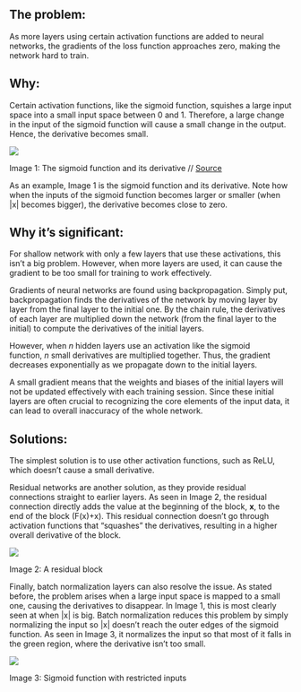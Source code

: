 ## **The problem:**

As more layers using certain activation functions are added to neural networks, the gradients of the loss function approaches zero, making the network hard to train.

## **Why:**

Certain activation functions, like the sigmoid function, squishes a large input space into a small input space between 0 and 1. Therefore, a large change in the input of the sigmoid function will cause a small change in the output. Hence, the derivative becomes small.

![](https://miro.medium.com/max/700/1*6A3A_rt4YmumHusvTvVTxw.png)

Image 1: The sigmoid function and its derivative // [Source](https://isaacchanghau.github.io/img/deeplearning/activationfunction/sigmoid.png)

As an example, Image 1 is the sigmoid function and its derivative. Note how when the inputs of the sigmoid function becomes larger or smaller (when |x| becomes bigger), the derivative becomes close to zero.

## **Why it’s significant:**

For shallow network with only a few layers that use these activations, this isn’t a big problem. However, when more layers are used, it can cause the gradient to be too small for training to work effectively.

Gradients of neural networks are found using backpropagation. Simply put, backpropagation finds the derivatives of the network by moving layer by layer from the final layer to the initial one. By the chain rule, the derivatives of each layer are multiplied down the network (from the final layer to the initial) to compute the derivatives of the initial layers.

However, when _n_ hidden layers use an activation like the sigmoid function, _n_ small derivatives are multiplied together. Thus, the gradient decreases exponentially as we propagate down to the initial layers.

A small gradient means that the weights and biases of the initial layers will not be updated effectively with each training session. Since these initial layers are often crucial to recognizing the core elements of the input data, it can lead to overall inaccuracy of the whole network.

## **Solutions:**

The simplest solution is to use other activation functions, such as ReLU, which doesn’t cause a small derivative.

Residual networks are another solution, as they provide residual connections straight to earlier layers. As seen in Image 2, the residual connection directly adds the value at the beginning of the block, **x**, to the end of the block (F(x)+x). This residual connection doesn’t go through activation functions that “squashes” the derivatives, resulting in a higher overall derivative of the block.

![](https://miro.medium.com/max/385/1*mxJ5gBvZnYPVo0ISZE5XkA.png)

Image 2: A residual block

Finally, batch normalization layers can also resolve the issue. As stated before, the problem arises when a large input space is mapped to a small one, causing the derivatives to disappear. In Image 1, this is most clearly seen at when |x| is big. Batch normalization reduces this problem by simply normalizing the input so |x| doesn’t reach the outer edges of the sigmoid function. As seen in Image 3, it normalizes the input so that most of it falls in the green region, where the derivative isn’t too small.

![](https://miro.medium.com/max/700/1*XCtAytGsbhRQnu-x7Ynr0Q.png)

Image 3: Sigmoid function with restricted inputs